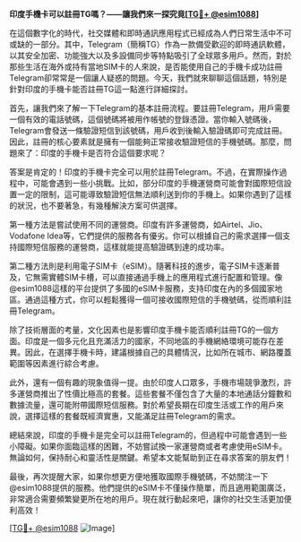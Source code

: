 **印度手機卡可以註冊TG嗎？——讓我們來一探究竟[[TG💪+ @esim1088](https://t.me/s/esim1088)]**

在這個數字化的時代，社交媒體和即時通訊應用程式已經成為人們日常生活中不可或缺的一部分。其中，Telegram（簡稱TG）作為一款備受歡迎的即時通訊軟體，以其安全加密、功能強大以及多設備同步等特點吸引了全球眾多用戶。然而，對於那些生活在海外或持有當地SIM卡的人來說，是否能使用自己的手機卡成功註冊Telegram卻常常是一個讓人疑惑的問題。今天，我們就來聊聊這個話題，特別是針對印度的手機卡能否註冊TG這一點進行詳細探討。

首先，讓我們來了解一下Telegram的基本註冊流程。要註冊Telegram，用戶需要一個有效的電話號碼，這個號碼將被用作帳號的登錄憑證。當你輸入號碼後，Telegram會發送一條驗證短信到該號碼，用戶收到後輸入驗證碼即可完成註冊。因此，註冊的核心要素就是擁有一個能夠正常接收驗證短信的手機號碼。那麼，問題來了：印度的手機卡是否符合這個要求呢？

答案是肯定的！印度的手機卡完全可以用於註冊Telegram。不過，在實際操作過程中，可能會遇到一些小挑戰。比如，部分印度的手機運營商可能會對國際短信設置一定的限制，這可能導致驗證短信無法順利送到你的手機上。如果你遇到了這樣的狀況，也不要著急，有幾種解決方案可供選擇。

第一種方法是嘗試使用不同的運營商。印度有許多運營商，如Airtel、Jio、Vodafone Idea等，它們提供的服務各有優劣。你可以根據自己的需求選擇一個支持國際短信服務的運營商，這樣就能提高驗證碼到達的成功率。

第二種方法則是利用電子SIM卡（eSIM）。隨著科技的進步，電子SIM卡逐漸普及，它無需實體SIM卡槽，可以直接通過手機上的應用程式進行配置和管理。像@esim1088這樣的平台提供了多國的eSIM卡服務，支持印度在內的多個國家地區。通過這種方式，你可以輕鬆獲得一個可接收國際短信的手機號碼，從而順利註冊Telegram。

除了技術層面的考量，文化因素也是影響印度手機卡能否順利註冊TG的一個方面。印度是一個多元化且充滿活力的國家，不同地區的手機網絡環境可能存在差異。因此，在選擇手機卡時，建議根據自己的具體情況，比如所在城市、網路覆蓋範圍等因素進行綜合考慮。

此外，還有一個有趣的現象值得一提。由於印度人口眾多，手機市場競爭激烈，許多運營商推出了性價比極高的套餐。這些套餐不僅包含了大量的本地通話分鐘數和數據流量，還可能附帶國際短信服務。對於希望長期在印度生活或工作的用戶來說，選擇這樣的套餐既經濟實惠，又能滿足註冊Telegram的需求。

總結來說，印度的手機卡是完全可以註冊Telegram的，但過程中可能會遇到一些小障礙。如果你面臨這樣的困難，不妨嘗試換一家運營商或者考慮使用eSIM卡。無論如何，保持耐心和靈活性是關鍵。希望本文能幫助到正在尋求答案的朋友們！

最後，再次提醒大家，如果你想更方便地獲取國際手機號碼，不妨關注一下@esim1088提供的服務。他們提供的eSIM卡不僅操作簡單，而且適用範圍廣泛，非常適合需要頻繁變更所在地的用戶。現在就行動起來吧，讓你的社交生活更加便利高效！

[[TG💪+ @esim1088](https://t.me/s/esim1088) ![Image](https://i.postimg.cc/4NQfJmqS/Snipaste-2025-05-13-00-14-12.png)]